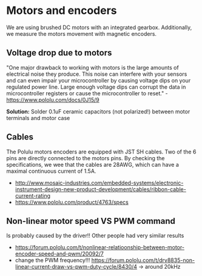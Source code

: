 # Motors and encoders

We are using brushed DC motors with an integrated gearbox. Additionally, we measure the motors movement with magnetic encoders.

## Voltage drop due to motors

"One major drawback to working with motors is the large amounts of electrical noise they produce. This noise can interfere with your sensors and can even impair your microcontroller by causing voltage dips on your regulated power line. Large enough voltage dips can corrupt the data in microcontroller registers or cause the microcontroller to reset." - https://www.pololu.com/docs/0J15/9

**Solution:** Solder 0.1uF ceramic capacitors (not polarized!) between motor terminals and motor case

## Cables

The Polulu motors encoders are equipped with JST SH cables. Two of the 6 pins are directly connected to the motors pins. By checking the specifications, we wee that the cables are 28AWG, which can have a maximal continuous current of 1.5A.

- http://www.mosaic-industries.com/embedded-systems/electronic-instrument-design-new-product-development/cables/ribbon-cable-current-rating
- https://www.pololu.com/product/4763/specs

## Non-linear motor speed VS PWM command

Is probably caused by the driver!! Other people had very similar results

- https://forum.pololu.com/t/nonlinear-relatioonship-between-motor-encoder-speed-and-pwm/20092/7
- change the PWM frequency!!! https://forum.pololu.com/t/drv8835-non-linear-current-draw-vs-pwm-duty-cycle/8430/4 -> around 20kHz
